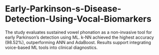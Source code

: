 # Early-Parkinson-s-Disease-Detection-Using-Vocal-Biomarkers
The study evaluates sustained vowel phonation as a non-invasive tool for early Parkinson’s detection using ML. k-NN achieved the highest accuracy (98.52%), outperforming ANN and AdaBoost. Results support integrating voice-based ML tools into clinical diagnostics.
